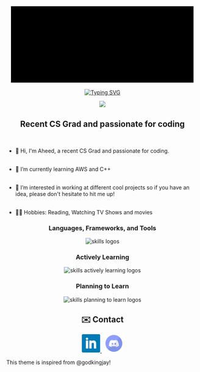 <div align="center">
<img src="./assets/coding.gif" alt="Banner" width="480"/>
    
[![Typing SVG](https://readme-typing-svg.demolab.com?font=Fira+Code&size=19&pause=1000&random=false&width=435&lines=%F0%9F%91%8B+I'm+Aheed+and+welcome+to+my+GitHub)](https://git.io/typing-svg)

[//]: # (<div align="center">)

[//]: # (  <p><b>Profile Views</b></p>)

[//]: # (  <img src="https://profile-counter.glitch.me/aheedshah/count.svg" alt="Profile Views" />)

[//]: # (</div>)

![](https://komarev.com/ghpvc/?username=aheedshah&style=flat-square)

</div>

<h2 align="center">Recent CS Grad and passionate for coding</h2><br>

-   👋 Hi, I'm Aheed, a recent CS Grad and passionate for coding. <br><br>

-   🌳 I’m currently learning AWS and C++ <br><br>

-   👀 I’m interested in working at different cool projects so if you have an idea, please don't hesitate to hit me up! <br><br>

-   💆‍♂️ Hobbies: Reading, Watching TV Shows and movies <br>

<div align="center">
    <h3> <strong> Languages, Frameworks, and Tools </strong></h3>
    <img src="https://skillicons.dev/icons?i=git,github,githubactions,nodejs,html,css,express,sass,tailwind,js,ts,react,java,py,firebase,mongodb,mysql,postman,gitlab,idea,mysql,vscode" alt="skills logos" />
    <br>
    <h3> <strong> Actively Learning </strong></h3>
    <img src="https://skillicons.dev/icons?i=cpp,aws" alt="skills actively learning logos">
    <br>
    <h3> <strong> Planning to Learn </strong></h3>
    <img src="https://skillicons.dev/icons?i=docker,graphql,kubernetes" alt="skills planning to learn logos">
</div>

<div align="center">
  <h2 align="center">✉️ Contact</h2>
  <a href="https://www.linkedin.com/in/jarriangojar/" target="_blank">
    <img src="./assets/linkedin.png" width="48px" alt="LinkedIn"/>
  </a>
  &nbsp
  <a href="https://discord.com/users/385102038087892992" target="_blank">
    <img src="./assets/discord.png" width="48px" alt="Discord"/>
  </a>
</div>

This theme is inspired from @godkingjay!